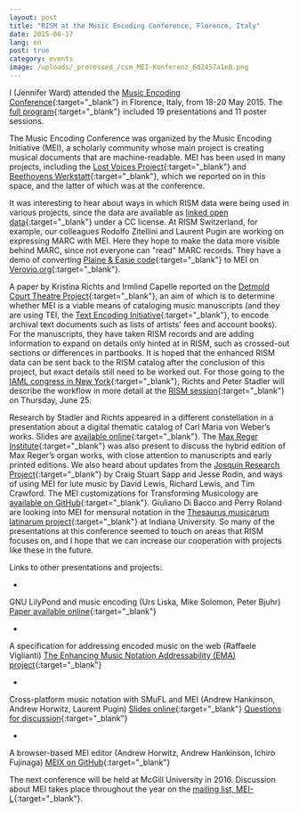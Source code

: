 ```yaml
---
layout: post
title: "RISM at the Music Encoding Conference, Florence, Italy"
date: 2015-06-17
lang: en
post: true
category: events
image: /uploads/_processed_/csm_MEI-Konferenz_6d2457a1e8.png
---
```



I (Jennifer Ward) attended the [Music Encoding Conference](http://music-encoding.org/conference){:target="_blank"} in Florence, Italy, from 18-20 May 2015. The [full program](https://music-encoding.org/wp-content/uploads/2015/06/MEC2015_program.pdf){:target="_blank"} included 19 presentations and 11 poster sessions.

The Music Encoding Conference was organized by the Music Encoding Initiative (MEI), a scholarly community whose main project is creating musical documents that are machine-readable. MEI has been used in many projects, including the [Lost Voices Project](http://www.rism.info/en/home/newsdetails/article/2/the-lost-voices-project-is-now-live.html){:target="_blank"} and [Beethovens Werkstatt](http://www.rism.info/en/home/newsdetails/article/64/a-peek-inside-beethovens-workshop.html){:target="_blank"}, which we reported on in this space, and the latter of which was at the conference.

It was interesting to hear about ways in which RISM data were being used in various projects, since the data are available as [linked open data](https://opac.rism.info/index.php?id=8&L=1){:target="_blank"} under a CC license. At RISM Switzerland, for example, our colleagues Rodolfo Zitellini and Laurent Pugin are working on expressing MARC with MEI. Here they hope to make the data more visible behind MARC, since not everyone can "read" MARC records. They have a demo of converting [Plaine & Easie code](http://www.iaml.info/plaine-easie-code){:target="_blank"} to MEI on [Verovio.org](http://www.verovio.org/pae-examples.xhtml){:target="_blank"}.

A paper by Kristina Richts and Irmlind Capelle reported on the [Detmold Court Theatre Project](http://hoftheater-detmold.de/){:target="_blank"}, an aim of which is to determine whether MEI is a viable means of cataloging music manuscripts (and they are using TEI, the [Text Encoding Initiative](http://www.tei-c.org/index.xml){:target="_blank"}, to encode archival text documents such as lists of artists' fees and account books). For the manuscripts, they have taken RISM records and are adding information to expand on details only hinted at in RISM, such as crossed-out sections or differences in partbooks. It is hoped that the enhanced RISM data can be sent back to the RISM catalog after the conclusion of this project, but exact details still need to be worked out. For those going to the [IAML congress in New York](http://www.musiclibraryassoc.org/BlankCustom.asp?page=IAML_IMS_2015){:target="_blank"}, Richts and Peter Stadler will describe the workflow in more detail at the [RISM session](http://www.rism.info/en/home/newsdetails/article/2/imsiaml-congress-in-new-york-june-2015.html){:target="_blank"} on Thursday, June 25.

Research by Stadler and Richts appeared in a different constellation in a presentation about a digital thematic catalog of Carl Maria von Weber’s works. Slides are [available online](https://dl.dropboxusercontent.com/u/33605578/richts-stadler-slides-mec2015.pdf){:target="_blank"}. The [Max Reger Institute](http://www.max-reger-institut.de/de/index.php){:target="_blank"} was also present to discuss the hybrid edition of Max Reger’s organ works, with close attention to manuscripts and early printed editions. We also heard about updates from the [Josquin Research Project](http://josquin.stanford.edu/){:target="_blank"} by Craig Stuart Sapp and Jesse Rodin, and ways of using MEI for lute music by David Lewis, Richard Lewis, and Tim Crawford. The MEI customizations for Transforming Musicology are [available on GitHub](https://github.com/TransformingMusicology/mei-tmus){:target="_blank"}. Giuliano Di Bacco and Perry Roland are looking into MEI for mensural notation in the [Thesaurus musicarum latinarum project](http://www.chmtl.indiana.edu/tml/start.html){:target="_blank"} at Indiana University. So many of the presentations at this conference seemed to touch on areas that RISM focuses on, and I hope that we can increase our cooperation with projects like these in the future.


Links to other presentations and projects:

-

GNU LilyPond and music encoding (Urs Liska, Mike Solomon, Peter Bjuhr)
[Paper available online](http://lilypondblog.org/wp-content/uploads/2015/06/mei2ly.pdf){:target="_blank"}


-

A specification for addressing encoded music on the web (Raffaele Viglianti)
[The Enhancing Music Notation Addressability (EMA) project](http://mith.umd.edu/research/project/enhancing-music-notation-addressability/){:target="_blank"}


-

Cross-platform music notation with SMuFL and MEI (Andrew Hankinson, Andrew Horwitz, Laurent Pugin)
[Slides online](https://t.co/POGFTIQRUE){:target="_blank"}
[Questions for discussion](https://gist.github.com/ahankinson/ef9aa9c454d383baf5f7){:target="_blank"}


-

A browser-based MEI editor (Andrew Horwitz, Andrew Hankinson, Ichiro Fujinaga)
[MEIX on GitHub](https://github.com/DDMAL/meix.js){:target="_blank"}



The next conference will be held at McGill University in 2016. Discussion about MEI takes place throughout the year on the [mailing list, MEI-L](http://music-encoding.org/community/mailing-list/){:target="_blank"}.



<script type="text/javascript">var switchTo5x=true;</script><script type="text/javascript" src="http://w.sharethis.com/button/buttons.js"></script><script type="text/javascript">stLight.options({publisher: "9b601438-1ce1-49d8-bfd7-9cff5df54c17", doNotHash: false, doNotCopy: false, hashAddressBar: false});</script>